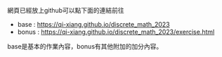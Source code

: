 網頁已經放上github可以點下面的連結前往
* base : https://qi-xiang.github.io/discrete_math_2023
* bonus : https://qi-xiang.github.io/discrete_math_2023/exercise.html

base是基本的作業內容，bonus有其他附加的加分內容。 